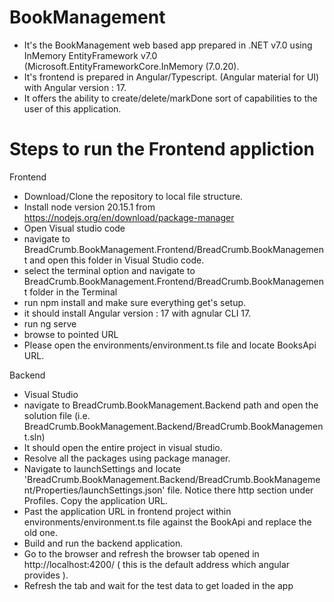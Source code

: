 # BookManagement 

- It's the BookManagement web based app prepared in .NET v7.0 using InMemory EntityFramework v7.0 (Microsoft.EntityFrameworkCore.InMemory (7.0.20).
- It's frontend is prepared in Angular/Typescript. (Angular material for UI) with Angular version :  17.
- It offers the ability to create/delete/markDone sort of capabilities to the user of this application.


# Steps to run the Frontend appliction

Frontend
- Download/Clone the repository to local file structure.
- Install node version 20.15.1 from https://nodejs.org/en/download/package-manager 
- Open Visual studio code
- navigate to BreadCrumb.BookManagement.Frontend/BreadCrumb.BookManagement and open this folder in Visual Studio code.
- select the terminal option and navigate to BreadCrumb.BookManagement.Frontend/BreadCrumb.BookManagement folder in the Terminal
- run npm install and make sure everything get's setup.
- it should install Angular version  : 17 with agnular CLI 17.
- run ng serve
- browse to pointed URL
- Please open the environments/environment.ts file and locate BooksApi URL.

Backend

- Visual Studio 
- navigate to BreadCrumb.BookManagement.Backend path and open the solution file (i.e. BreadCrumb.BookManagement.Backend/BreadCrumb.BookManagement.sln)
- It should open the entire project in visual studio.
- Resolve all the packages using package manager.
- Navigate to launchSettings and locate 'BreadCrumb.BookManagement.Backend/BreadCrumb.BookManagement/Properties/launchSettings.json' file. Notice there http section under Profiles. Copy the application URL.
- Past the application URL in frontend project within environments/environment.ts file against the BookApi and replace the old one.
- Build and run the backend application.
- Go to the browser and refresh the browser tab opened in http://localhost:4200/ ( this is the default address which angular provides ).
- Refresh the tab and wait for the test data to get loaded in the app


